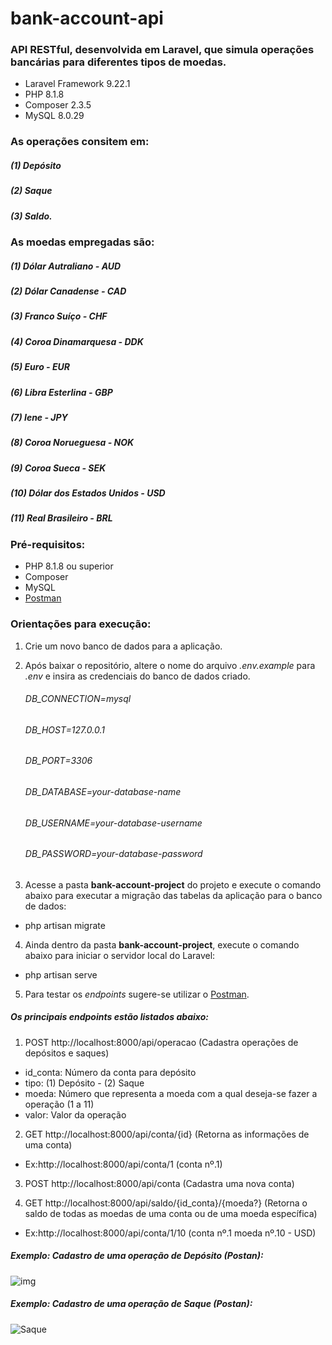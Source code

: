 # bank-account-api

### API RESTful, desenvolvida em Laravel, que simula operações bancárias para diferentes tipos de moedas. 

- Laravel Framework 9.22.1
- PHP 8.1.8
- Composer 2.3.5
- MySQL 8.0.29

### **As operações consitem em**:
##### (1) Depósito
##### (2) Saque 
##### (3) Saldo.

### **As moedas empregadas são**:
##### (1) Dólar Autraliano - AUD
##### (2) Dólar Canadense - CAD
##### (3) Franco Suíço - CHF
##### (4) Coroa Dinamarquesa - DDK
##### (5) Euro - EUR
##### (6) Libra Esterlina - GBP
##### (7) Iene - JPY
##### (8) Coroa Norueguesa - NOK
##### (9) Coroa Sueca - SEK
##### (10) Dólar dos Estados Unidos - USD
##### (11) Real Brasileiro - BRL

### **Pré-requisitos**:

- PHP 8.1.8 ou superior
- Composer
- MySQL
- [Postman](https://www.postman.com/)

### **Orientações para execução**:

1. Crie um novo banco de dados para a aplicação.

2. Após baixar o repositório, altere o nome do arquivo _.env.example_ para _.env_ e insira as credenciais do banco de dados criado.
    ###### DB_CONNECTION=mysql
    ###### DB_HOST=127.0.0.1
    ###### DB_PORT=3306
    ###### DB_DATABASE=_your-database-name_
    ###### DB_USERNAME=_your-database-username_
    ###### DB_PASSWORD=_your-database-password_ 

3. Acesse a pasta **bank-account-project** do projeto e execute o comando abaixo para executar a migração das tabelas da aplicação para o banco de dados:

- php artisan migrate

4. Ainda dentro da pasta **bank-account-project**, execute o comando abaixo para iniciar o servidor local do Laravel:
- php artisan serve

5. Para testar os _endpoints_ sugere-se utilizar o [Postman](https://www.postman.com/). 

##### Os principais _endpoints_ estão listados abaixo: 

1. POST http://localhost:8000/api/operacao (Cadastra operações de depósitos e saques)
- id_conta: Número da conta para depósito
- tipo: (1) Depósito - (2) Saque
- moeda: Número que representa a moeda com a qual deseja-se fazer a operação (1 a 11)
- valor: Valor da operação

2. GET http://localhost:8000/api/conta/{id} (Retorna as informações de uma conta)
- Ex:http://localhost:8000/api/conta/1 (conta nº.1)

3. POST http://localhost:8000/api/conta (Cadastra uma nova conta)

4. GET http://localhost:8000/api/saldo/{id_conta}/{moeda?}  (Retorna o saldo de todas as moedas de uma conta ou de uma moeda específica)
- Ex:http://localhost:8000/api/conta/1/10 (conta nº.1 moeda nº.10 - USD)

##### Exemplo: Cadastro de uma operação de Depósito (Postan):
<img src="https://imgur.com/a/24THTNA" alt="img"/>

##### Exemplo: Cadastro de uma operação de Saque (Postan):
![Saque](https://uploaddeimagens.com.br/imagens/Eu6Lwpc)


